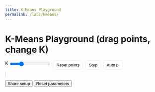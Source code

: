```yaml
---
title: K-Means Playground
permalink: /labs/kmeans/
---
```


# K-Means Playground (drag points, change K)

<div class="km-toolbar">
  <label>K <input id="kval" type="range" min="2" max="6" value="3"></label>
  <button id="reset">Reset points</button>
  <button id="step">Step</button>
  <button id="auto">Auto ▷</button>
</div>
<canvas id="km" width="720" height="440" style="border:1px solid #e5e7eb;border-radius:10px"></canvas>

<!-- Share controls (outside toolbar) -->
<div class="share-row" style="margin-top:10px">
  <button id="shareLink"  class="km-btn">Share setup</button>
  <button id="resetState" class="km-btn">Reset parameters</button>
</div>

<style>
.km-toolbar{display:flex;gap:8px;margin-bottom:8px}
.km-toolbar button{padding:6px 10px;border:1px solid #e5e7eb;border-radius:8px;background:#fff;cursor:pointer}
.km-toolbar input[type=range]{vertical-align:middle}
html[data-theme="dark"] #km{border-color:#1f2937}
html[data-theme="dark"] .km-toolbar button{background:#0f172a;border-color:#1f2937;color:#e8eef7}
</style>

<script src="/assets/js/share-state.js"></script>

<script>
(function(){
  // ====== State & canvas setup ======
  const W=720,H=440,c=document.getElementById('km'),g=c.getContext('2d');
  const col=['#2563eb','#16a34a','#f59e0b','#ef4444','#a855f7','#06b6d4'];

  // Load sharable state (query string), fallback to defaults
  const defaults = { k:3, pts:[] };      // pts format: [[x,y], ...]
  const shared   = (window.StateShare ? StateShare.load(defaults) : defaults);

  let P=[], C=[], K = shared.k ?? 3;     // points, centroids, K
  let dragging=null, auto=null;

  // DOM
  const kval  = document.getElementById('kval');
  const reset = document.getElementById('reset');
  const stepB = document.getElementById('step');
  const autoB = document.getElementById('auto');

  // Initialize slider from state
  kval.value = K;

  function toArrayPoints(){ return P.map(p=>[Math.round(p.x), Math.round(p.y)]); }
  function persist(){
    if (!window.StateShare) return;
    StateShare.save({ k:K, pts: toArrayPoints() });
  }

  function assign(){
    P.forEach(p=>{
      let best=0,b=Infinity;
      for(let k=0;k<K;k++){
        const dx=p.x-C[k].x, dy=p.y-C[k].y, d=dx*dx+dy*dy;
        if(d<b){b=d;best=k;}
      }
      p.k=best;
    });
  }

  function update(){
    for(let k=0;k<K;k++){
      const S=P.filter(p=>p.k===k);
      if(S.length){
        C[k].x=S.reduce((s,p)=>s+p.x,0)/S.length;
        C[k].y=S.reduce((s,p)=>s+p.y,0)/S.length;
      }
    }
  }

  function step(){ assign(); update(); draw(); }

  function draw(){
    g.clearRect(0,0,W,H);
    P.forEach(p=>{ g.fillStyle=col[p.k%col.length]; g.beginPath(); g.arc(p.x,p.y,3,0,Math.PI*2); g.fill(); });
    for(let k=0;k<K;k++){ g.strokeStyle=col[k%col.length]; g.lineWidth=3; g.strokeRect(C[k].x-6,C[k].y-6,12,12); }
  }

  function initRandom(n=140){
    P=[...Array(n)].map(()=>({x:20+Math.random()*(W-40), y:20+Math.random()*(H-40), k:0}));
    C=[...Array(K)].map((_,i)=>({x:W*(i+1)/(K+1), y:H*(i+1)/(K+1)}));
    step(); persist();
  }

  function initFromState(){
    // If we have shared points, use them; otherwise random
    if (Array.isArray(shared.pts) && shared.pts.length){
      P = shared.pts.map(([x,y])=>({x:Math.max(2,Math.min(W-2, +x||0)),
                                    y:Math.max(2,Math.min(H-2, +y||0)),
                                    k:0}));
      C=[...Array(K)].map((_,i)=>({x:W*(i+1)/(K+1), y:H*(i+1)/(K+1)}));
      step();
    } else {
      initRandom();
    }
  }

  // ====== Interactions ======
  c.onmousedown=e=>{
    const r=c.getBoundingClientRect(), x=e.clientX-r.left, y=e.clientY-r.top;
    const hit=P.find(p=> (p.x-x)**2+(p.y-y)**2 < 7**2 );
    if(hit){ dragging=hit; }
    else { P.push({x,y,k:0}); step(); persist(); }
  };
  c.onmousemove=e=>{
    if(!dragging) return;
    const r=c.getBoundingClientRect();
    dragging.x=Math.max(2,Math.min(W-2, e.clientX-r.left));
    dragging.y=Math.max(2,Math.min(H-2, e.clientY-r.top));
    step();
  };
  c.onmouseup=()=>{ if(dragging){ dragging=null; persist(); } };
  c.onmouseleave=()=>{ if(dragging){ dragging=null; persist(); } };

  // Controls
  kval.oninput=e=>{
    K=+e.target.value;
    C=[...Array(K)].map((_,i)=>({x:W*(i+1)/(K+1),y:H*(i+1)/(K+1)}));
    step(); persist();
  };
  reset.onclick = ()=>{ initRandom(); };
  stepB.onclick  = step;
  autoB.onclick  = e=>{
    if(auto){ clearInterval(auto); auto=null; e.target.textContent='Auto ▷'; }
    else { auto=setInterval(step,400); e.target.textContent='Auto ❚❚'; }
  };

  // Share buttons (attach AFTER DOM exists)
  document.getElementById('shareLink').onclick  = (ev)=>{ if(window.StateShare) StateShare.copyLink(ev.target); };
  document.getElementById('resetState').onclick = ()=>{ if(window.StateShare) StateShare.reset(); };

  // Go!
  initFromState();
})();
</script>






